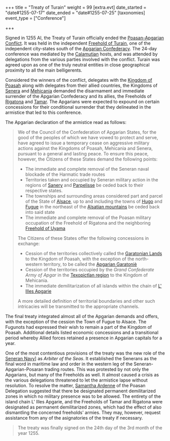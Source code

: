 +++
title = "Treaty of Turain"
weight = 99
[extra.evt]
date_started = "date#1255-07-17"
date_ended = "date#1255-07-25"
[taxonomies]
event_type = ["Conference"]

+++

Signed in 1255 AI, the Treaty of Turain officially ended the
[Poasan-Apgarian Conflict](@/events/poasan-apgarian-conflict/_index.md). It was
held in the independent [Freehold of Turain](@/locations/turain.md), one of the
independent city-states south of the
[Apgarian Confederacy](@/locations/apgar.md). The 24-day conference was mediated
by the [Calamutian](@/locations/calamutz.md) hosts, and was attended by
delegations from the various parties involved with the conflict. Turain was
agreed upon as one of the truly neutral entities in close geographical proximity
to all the main belligerents.

Considered the winners of the conflict, delegates with the
[Kingdom of Poasah](@/locations/poasah.md) along with delegates from their
allied countries, the Kingdoms of [Senera](@/locations/senera.md) and
[Mehicania](@/locations/mehicania.md) demanded the disarmament and immediate
surrender of the Apgarian Confederacy and its allies, the Freeholds of
[Rigatona](@/locations/rigatona.md) and [Tamar](@/locations/tamar.md). The
Apgarians were expected to expound on certain concessions for their conditional
surrender that they delineated in the armistice that led to this conference.

The Apgarian declaration of the armistice read as follows:

> We of the Council of the Confederation of Apgarian States, for the good of the
> peoples of which we have vowed to protect and serve, have agreed to issue a
> temporary cease on aggressive military actions against the Kingdoms of Poasah,
> Mehicania and Senera, pursuant to a general and lasting peace. To ensure this
> peace, however, the Citizens of these States demand the following points:
>
> - The immediate and complete removal of the Seneran naval blockade of the
>   Harmatic trade routes
> - Territories taken and occupied by Seneran military action in the regions of
>   [Sanery](@/locations/sanery.md) and [Parpelisse](@/locations/parpelisse.md)
>   be ceded back to their respective states.
> - The townships and surrounding areas considered part and parcel of the State
>   of [Alsace](@/locations/alsace.md), up to and including the towns of
>   [Hugo](@/locations/hugo.md) and [Fugue](@/locations/fugue.md) in the
>   northeast of the [Alsatian mountains](@/locations/alsatian-mountains.md) be
>   ceded back into said state
> - The immediate and complete removal of the Poasan military occupation of the
>   Freehold of Rigatona and the neighboring
>   [Freehold of Uyama](@/locations/uyama.md)
>
> The Citizens of these States offer the following concessions in exchange:
>
> - Cession of the territories collectively called the
>   [Garatonian Lands](@/locations/garatonian-lands.md) to the Kingdom of
>   Poasah, with the exception of the north-western territory, to be called the
>   [Apgarian Garatoniè](@/locations/garatonie.md)
> - Cession of the territories occupied by the _Grand Confederate Army of Apgar_
>   in the [Texopictlan region](@/locations/texopictlan.md) to the Kingdom of
>   Mehicania.
> - The immediate demilitarization of all islands within the chain of
>   [L' Illes Apgarie](@/locations/l-illes-apgarie.md)
>
> A more detailed definition of territorial boundaries and other such
> intricacies will be transmitted to the appropriate channels.

The final treaty integrated almost all of the Apgarian demands and offers, with
the exception of the cession the Town of Fugue to Alsace. The Fugunots had
expressed their wish to remain a part of the Kingdom of Poasah. Additional
details listed economic concessions and a transitional period whereby Allied
forces retained a presence in Apgarian capitals for a year.

One of the most contentious provisions of the treaty was the new role of the
[Seneran Navy](@/organizations/seneran-military.md#navy)] as _Arbiter of the
Seas_. It established the Senerans as the final word in maritime law and order
in the western leg of the Seneran-Apgarian-Posaran trading routes. This was
protested by not only the Apgarians, but many of the Freeholds as well. It
almost caused a crisis as the various delegations threatened to let the
armistice lapse without resolution. To resolve the matter,
[Samantha Ardenne](@/characters/samantha-ardenne.md) of the Poasan Delegation
suggested that there be designated permanent demilitarized zones in which no
military presence was to be allowed. The entirety of the island chain L' Illes
Apgarie, and the Freeholds of Tamar and Rigatona were designated as permanent
demilitarized zones, which had the effect of also dismantling the concerned
freeholds' armies. They may, however, request assistance from any of the
asignatories of the treaty if necessary.

> The treaty was finally signed on the 24th day of the 3rd month of the
> year 1255.
